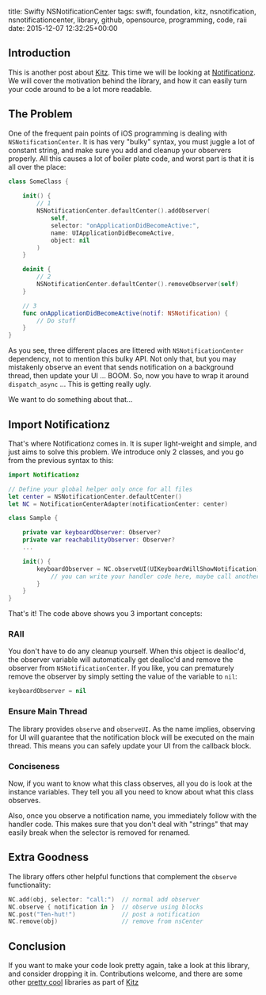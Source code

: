 title: Swifty NSNotificationCenter
tags: swift, foundation, kitz, nsnotification, nsnotificationcenter, library, github, opensource, programming, code, raii
date: 2015-12-07 12:32:25+00:00

## Introduction

This is another post about [Kitz](http://Kitz.io). This time we will be looking at [Notificationz](https://github.com/SwiftKitz/Notificationz). We will cover the motivation behind the library, and how it can easily turn your code around to be a lot more readable.

## The Problem

One of the frequent pain points of iOS programming is dealing with `NSNotificationCenter`. It is has very "bulky" syntax, you must juggle a lot of constant string, and make sure you add and cleanup your observers properly. All this causes a lot of boiler plate code, and worst part is that it is all over the place:

```swift
class SomeClass {
    
    init() {
        // 1
        NSNotificationCenter.defaultCenter().addObserver(
            self,
            selector: "onApplicationDidBecomeActive:",
            name: UIApplicationDidBecomeActive,
            object: nil
        )
    }

    deinit {
        // 2
        NSNotificationCenter.defaultCenter().removeObserver(self)
    }

    // 3
    func onApplicationDidBecomeActive(notif: NSNotification) {
        // Do stuff
    }
}
```

As you see, three different places are littered with `NSNotificationCenter` dependency, not to mention this bulky API. Not only that, but you may mistakenly observe an event that sends notification on a background thread, then update your UI ... BOOM. So, now you have to wrap it around `dispatch_async` ... This is getting really ugly.

We want to do something about that...

## Import Notificationz

That's where Notificationz comes in. It is super light-weight and simple, and just aims to solve this problem. We introduce only 2 classes, and you go from the previous syntax to this:

```swift
import Notificationz

// Define your global helper only once for all files
let center = NSNotificationCenter.defaultCenter()
let NC = NotificationCenterAdapter(notificationCenter: center)

class Sample {

    private var keyboardObserver: Observer?
    private var reachabilityObserver: Observer?
    ...

    init() {
        keyboardObserver = NC.observeUI(UIKeyboardWillShowNotification) { [unowned self] _ in
            // you can write your handler code here, maybe call another function
        }
    }
}
```

That's it! The code above shows you 3 important concepts:

### RAII

You don't have to do any cleanup yourself. When this object is dealloc'd, the observer variable will automatically get dealloc'd and remove the observer from `NSNotificationCenter`. If you like, you can prematurely remove the observer by simply setting the value of the variable to `nil`:

```swift
keyboardObserver = nil
```

### Ensure Main Thread

The library provides `observe` and `observeUI`. As the name implies, observing for UI will guarantee that the notification block will be executed on the main thread. This means you can safely update your UI from the callback block.

### Conciseness

Now, if you want to know what this class observes, all you do is look at the instance variables. They tell you all you need to know about what this class observes.

Also, once you observe a notification name, you immediately follow with the handler code. This makes sure that you don't deal with "strings" that may easily break when the selector is removed for renamed.

## Extra Goodness

The library offers other helpful functions that complement the `observe` functionality:

```swift
NC.add(obj, selector: "call:")  // normal add observer
NC.observe { notification in }  // observe using blocks
NC.post("Ten-hut!")             // post a notification
NC.remove(obj)                  // remove from nsCenter
```

## Conclusion

If you want to make your code look pretty again, take a look at this library, and consider dropping it in. Contributions welcome, and there are some other [pretty cool](https://github.com/SwiftKitz/Appz) libraries as part of [Kitz](http://kitz.io)
